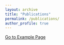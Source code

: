 ```yaml
---
layout: archive
title: "Publications"
permalink: /publications/
author_profile: true
---
```


[Go to Example Page](/publications/prova.html)
